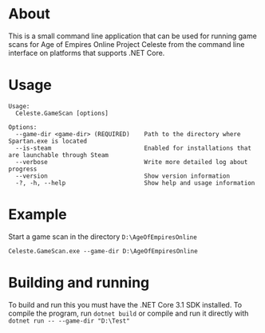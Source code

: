 # About
This is a small command line application that can be used for running game scans for Age of Empires Online Project Celeste from the command line interface on platforms that supports .NET Core.

# Usage
```
Usage:
  Celeste.GameScan [options]

Options:
  --game-dir <game-dir> (REQUIRED)    Path to the directory where Spartan.exe is located
  --is-steam                          Enabled for installations that are launchable through Steam
  --verbose                           Write more detailed log about progress
  --version                           Show version information
  -?, -h, --help                      Show help and usage information
```

# Example
Start a game scan in the directory `D:\AgeOfEmpiresOnline`
```
Celeste.GameScan.exe --game-dir D:\AgeOfEmpiresOnline
```

# Building and running
To build and run this you must have the .NET Core 3.1 SDK installed. To compile the program, run `dotnet build` or compile and run it directly with `dotnet run -- --game-dir "D:\Test"` 